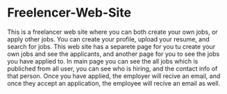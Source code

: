 # Freelencer-Web-Site

This is a freelancer web site where you can both create your own jobs, or apply other jobs. 
You can create your profile, upload your resume, and search for jobs.
This web site has a separete page for you tu create your own jobs and see the applicants, and another page for you to see the jobs you have applied to.
In main page you can see the all jobs which is publiched from all user, you can see who is hiring, and the contact info of that person. 
Once you have applied, the employer will recive an email, and once they accept an application, the employee will recive an email as well. 
